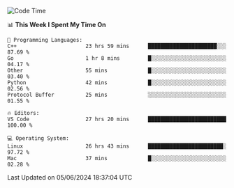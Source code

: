 
<!--START_SECTION:waka-->
![Code Time](http://img.shields.io/badge/Code%20Time-2%2C055%20hrs%2029%20mins-blue)

📊 **This Week I Spent My Time On** 

```text
💬 Programming Languages: 
C++                      23 hrs 59 mins      ██████████████████████░░░   87.69 % 
Go                       1 hr 8 mins         █░░░░░░░░░░░░░░░░░░░░░░░░   04.17 % 
Other                    55 mins             █░░░░░░░░░░░░░░░░░░░░░░░░   03.40 % 
Python                   42 mins             █░░░░░░░░░░░░░░░░░░░░░░░░   02.56 % 
Protocol Buffer          25 mins             ░░░░░░░░░░░░░░░░░░░░░░░░░   01.55 % 

🔥 Editors: 
VS Code                  27 hrs 20 mins      █████████████████████████   100.00 % 

💻 Operating System: 
Linux                    26 hrs 43 mins      ████████████████████████░   97.72 % 
Mac                      37 mins             █░░░░░░░░░░░░░░░░░░░░░░░░   02.28 % 
```


 Last Updated on 05/06/2024 18:37:04 UTC
<!--END_SECTION:waka-->

